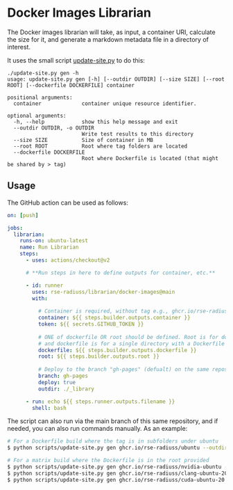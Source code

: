 # Docker Images Librarian

The Docker images librarian will take, as input, a container URI, 
calculate the size for it, and generate a markdown metadata file in a directory
of interest.

It uses the small script [update-site.py](update-site.py) to do this:

```
./update-site.py gen -h
usage: update-site.py gen [-h] [--outdir OUTDIR] [--size SIZE] [--root ROOT] [--dockerfile DOCKERFILE] container

positional arguments:
  container             container unique resource identifier.

optional arguments:
  -h, --help            show this help message and exit
  --outdir OUTDIR, -o OUTDIR
                        Write test results to this directory
  --size SIZE           Size of container in MB
  --root ROOT           Root where tag folders are located
  --dockerfile DOCKERFILE
                        Root where Dockerfile is located (that might be shared by > tag)
```

## Usage

The GitHub action can be used as follows:

```yaml
on: [push]

jobs:
  librarian:
    runs-on: ubuntu-latest
    name: Run Librarian
    steps:
      - uses: actions/checkout@v2

      # **Run steps in here to define outputs for container, etc.**

      - id: runner
        uses: rse-radiuss/librarian/docker-images@main
        with:
        
          # Container is required, without tag e.g., ghcr.io/rse-radiuss/ubuntu
          container: ${{ steps.builder.outputs.container }}
          token: ${{ secrets.GITHUB_TOKEN }} 
          
          # ONE of dockerfile OR root should be defined. Root is for dockerhierarchy builds
          # and dockerfile is for a single directory with a Dockerfile
          dockerfile: ${{ steps.builder.outputs.dockerfile }}
          root: ${{ steps.builder.outputs.root }}
          
          # Deploy to the branch "gh-pages" (defualt) on the same repository in ./_library
          branch: gh-pages 
          deploy: true
          outdir: ./_library

      - run: echo ${{ steps.runner.outputs.filename }}
        shell: bash
```

The script can also run via the main branch of this same repository, and if needed,
you can also run commands manually. As an example:


```bash
# For a Dockerfile build where the tag is in subfolders under ubuntu
$ python scripts/update-site.py gen ghcr.io/rse-radiuss/ubuntu --outdir $PWD/_library --root ubuntu/

# For a matrix build where the Dockerfile is in the root provided
$ python scripts/update-site.py gen ghcr.io/rse-radiuss/nvidia-ubuntu --outdir $PWD/_library --dockerfile nvidia-ubuntu
$ python scripts/update-site.py gen ghcr.io/rse-radiuss/clang-ubuntu-20.04 --outdir $PWD/_library --dockerfile ubuntu/clang
$ python scripts/update-site.py gen ghcr.io/rse-radiuss/cuda-ubuntu-20.04 --outdir $PWD/_library --dockerfile ubuntu/cuda
```


